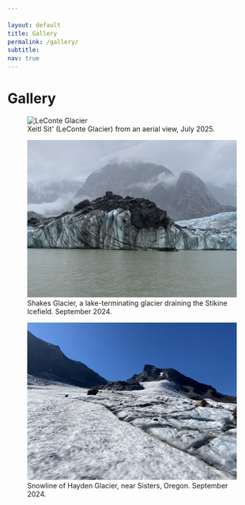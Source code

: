 ```yaml
---

layout: default
title: Gallery
permalink: /gallery/
subtitle:
nav: true
---
```


# Gallery
<div class="scroll-gallery">
  <figure>
    <img src="/assets/img/glacier_aerial_view.JPG" alt="LeConte Glacier">
    <figcaption>Xeitl Sit' (LeConte Glacier) from an aerial view, July 2025.</figcaption>
  </figure>

  <figure>
    <img src="/assets/img/shakesglacier_sep24.jpeg" alt="Shakes Glacier">
    <figcaption>Shakes Glacier, a lake-terminating glacier draining the Stikine Icefield. September 2024.</figcaption>
  </figure>

  <figure>
    <img src="/assets/img/haydenglaciersnowline_sep24.jpeg" alt="Hayden Glacier">
    <figcaption>Snowline of Hayden Glacier, near Sisters, Oregon. September 2024.</figcaption>
  </figure>
</div>